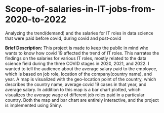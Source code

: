# Scope-of-salaries-in-IT-jobs-from-2020-to-2022
Analyzing the trend(demand) and the salaries for IT roles in data science that were paid before covid, during covid and post-covid


**Brief Description:**
This project is made to keep the public in mind who wants to know how covid 19 affected the trend of IT roles. This narrates the findings on the salaries for various IT roles, mostly related to the data science field during the three COVID stages in 2020, 2021, and 2022. I wanted to tell the audience about the average salary paid to the employee, which is based on job role, location of the company(country name), and year. A map is visualized with the geo-location point of the country, which describes the country name, average covid 19 cases in that year, and average salary. In addition to this map is a bar chart plotted, which visualizes the average wage of different job roles paid in a particular country. Both the map and bar chart are entirely interactive, and the project is implemented using Shiny.

